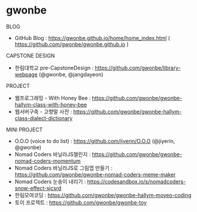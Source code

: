 # gwonbe

BLOG

- GitHub Blog : https://gwonbe.github.io/home/home_index.html ( https://github.com/gwonbe/gwonbe.github.io )

CAPSTONE DESIGN

- 한림대학교 pre-CapstoneDesign : https://github.com/gwonbe/library-webpage (@gwonbe, @jangdayeon)

PROJECT

- 웹프로그래밍 - With Honey Bee : https://github.com/gwonbe/gwonbe-hallym-class-with-honey-bee
- 웹서버구축 - 고향말 사전 : https://github.com/gwonbe/gwonbe-hallym-class-dialect-dictionary

MINI PROJECT 

- O.O.O (voice to do list) : https://github.com/jiyerin/O.O.O (@jiyerin, @gwonbe)
- Nomad Coders 바닐라JS챌린지 : https://github.com/gwonbe/gwonbe-nomad-coders-momentum
- Nomad Coders 바닐라JS로 그림앱 만들기 : https://github.com/gwonbe/gwonbe-nomad-coders-meme-maker
- Nomad Coders 눈송이 내리기 : https://codesandbox.io/s/nomadcoders-snow-effect-sjcsrd
- 한림모여코딩 : https://github.com/gwonbe/gwonbe-hallym-moyeo-coding
- 토이 프로젝트 : https://github.com/gwonbe/gwonbe-toy
